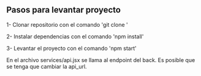 ## Pasos para levantar proyecto
1- Clonar repositorio con el comando 'git clone <url>'

2- Instalar dependencias con el comando 'npm install'

3- Levantar el proyecto con el comando 'npm start'

En el archivo services/api.jsx se llama al endpoint del back. Es posible que se tenga que cambiar la api_url.